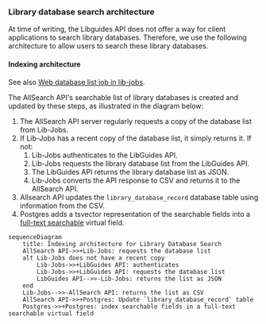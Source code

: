 ### Library database search architecture

At time of writing, the Libguides API does not offer a way for
client applications to search library databases.  Therefore, we
use the following architecture to allow users to search these
library databases.

#### Indexing architecture

See also [Web database list job in lib-jobs](https://github.com/pulibrary/lib_jobs/tree/main/docs/web_database_list).

The AllSearch API's searchable list of library
databases is created and updated by these steps,
as illustrated in the diagram below:

1. The AllSearch API server regularly requests
a copy of the database list from Lib-Jobs.
1. If Lib-Jobs has a recent copy of the database
list, it simply returns it.  If not:
    1. Lib-Jobs authenticates to the LibGuides API.
    1. Lib-Jobs requests the library database list from the LibGuides API.
    1. The LibGuides API returns the library database list as JSON.
    1. Lib-Jobs converts the API response to CSV and returns it to the AllSearch API.
1. Allsearch API updates the `library_database_record` database table using information from the CSV.
1. Postgres adds a tsvector representation of the
searchable fields into a [full-text searchable](https://www.postgresql.org/docs/current/textsearch.html)
virtual field.

```mermaid
sequenceDiagram
    title: Indexing architecture for Library Database Search
    AllSearch API->>+Lib-Jobs: requests the database list
    alt Lib-Jobs does not have a recent copy
        Lib-Jobs->>+LibGuides API: authenticates
        Lib-Jobs->>+LibGuides API: requests the database list
        LibGuides API-->>-Lib-Jobs: returns the list as JSON
    end
    Lib-Jobs-->>-AllSearch API: returns the list as CSV
    AllSearch API->>+Postgres: Update `library_database_record` table
    Postgres->>+Postgres: index searchable fields in a full-text searchable virtual field
```
